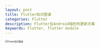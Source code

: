 ```yaml
---
layout: post
title: Flutter知识图谱
categories: Flutter
description: Flutter在Android端的热更新方案
keywords: Flutter, flutter module
---
```




<img src="/assets/images/flutter-atlas.jpg" alt="Flutter知识图谱" style="zoom:50%;" />

